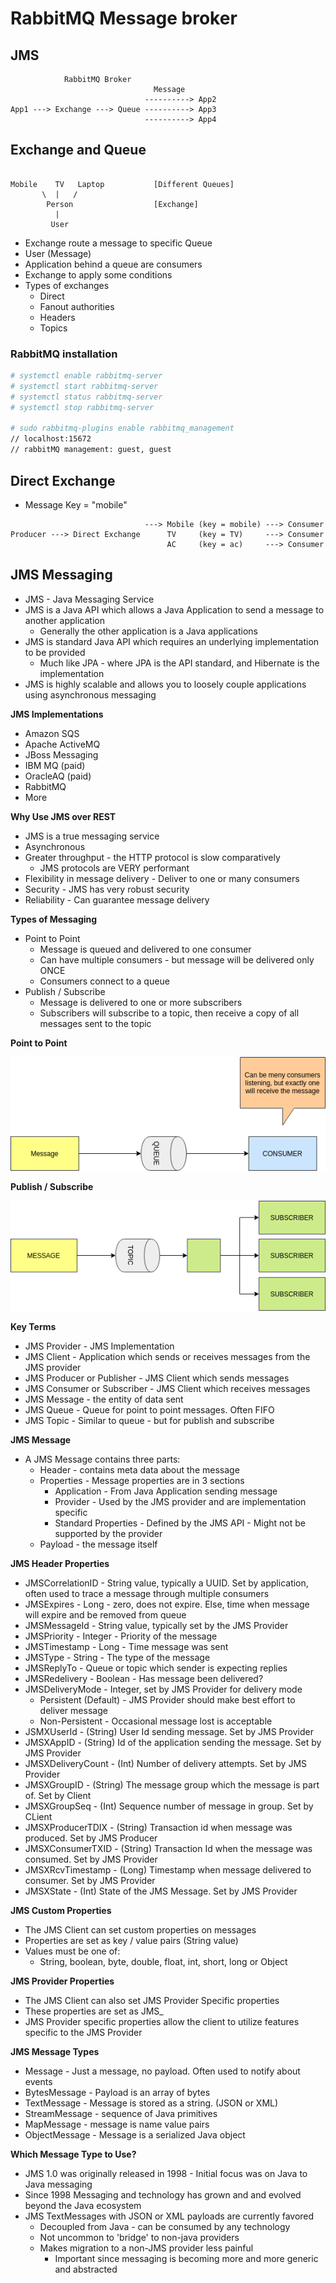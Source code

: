 # RabbitMQ Message broker

## JMS
```
            RabbitMQ Broker
                                Message
                              ----------> App2
App1 ---> Exchange ---> Queue ----------> App3
                              ----------> App4

```

## Exchange and Queue

```

Mobile    TV   Laptop           [Different Queues]
       \  |   /
        Person                  [Exchange]
          |
         User
```

- Exchange route a message to specific Queue
- User (Message)
- Application behind a queue are consumers
- Exchange to apply some conditions
- Types of exchanges
    - Direct
    - Fanout authorities
    - Headers
    - Topics

### RabbitMQ installation

```bash
# systemctl enable rabbitmq-server
# systemctl start rabbitmq-server
# systemctl status rabbitmq-server
# systemctl stop rabbitmq-server

# sudo rabbitmq-plugins enable rabbitmq_management
// localhost:15672
// rabbitMQ management: guest, guest
```

## Direct Exchange

- Message Key = "mobile"
```
                              ---> Mobile (key = mobile) ---> Consumer
Producer ---> Direct Exchange      TV     (key = TV)     ---> Consumer
                                   AC     (key = ac)     ---> Consumer

```

## JMS Messaging

- JMS - Java Messaging Service
- JMS is a Java API which allows a Java Application to send a message to another application
    - Generally the other application is a Java applications
- JMS is standard Java API which requires an underlying implementation to be provided
    - Much like JPA - where JPA is the API standard, and Hibernate is the implementation
- JMS is highly scalable and allows you to loosely couple applications using asynchronous messaging

**JMS Implementations**

- Amazon SQS
- Apache ActiveMQ
- JBoss Messaging
- IBM MQ (paid)
- OracleAQ (paid)
- RabbitMQ
- More

**Why Use JMS over REST**

- JMS is a true messaging service
- Asynchronous
- Greater throughput - the HTTP protocol is slow comparatively
    - JMS protocols are VERY performant
- Flexibility in message delivery - Deliver to one or many consumers
- Security - JMS has very robust security
- Reliability - Can guarantee message delivery

**Types of Messaging**

- Point to Point
    - Message is queued and delivered to one consumer
    - Can have multiple consumers - but message will be delivered only ONCE
    - Consumers connect to a queue
- Publish / Subscribe
    - Message is delivered to one or more subscribers
    - Subscribers will subscribe to a topic, then receive a copy of all messages sent to the topic

**Point to Point**

![Point to Point](images/point-to-point.png "Point to point")

**Publish / Subscribe**

![Publish / Subscribe](images/publish-subscribe.png "Publish / Subscribe")

**Key Terms**

- JMS Provider - JMS Implementation
- JMS Client - Application which sends or receives messages from the JMS provider
- JMS Producer or Publisher - JMS Client which sends messages
- JMS Consumer or Subscriber - JMS Client which receives messages
- JMS Message - the entity of data sent
- JMS Queue - Queue for point to point messages. Often FIFO
- JMS Topic - Similar to queue - but for publish and subscribe

**JMS Message**

- A JMS Message contains three parts:
    - Header - contains meta data about the message
    - Properties - Message properties are in 3 sections
        - Application - From Java Application sending message
        - Provider - Used by the JMS provider and are implementation specific
        - Standard Properties - Defined by the JMS API - Might not be supported by the provider
    - Payload - the message itself

**JMS Header Properties**

- JMSCorrelationID - String value, typically a UUID. Set by application, often used to trace a message through multiple consumers
- JMSExpires - Long - zero, does not expire. Else, time when message will expire and be removed from queue
- JMSMessageId - String value, typically set by the JMS Provider
- JMSPriority - Integer - Priority of the message
- JMSTimestamp - Long - Time message was sent
- JMSType - String - The type of the message
- JMSReplyTo - Queue or topic which sender is expecting replies
- JMSRedelivery - Boolean - Has message been delivered?
- JMSDeliveryMode - Integer, set by JMS Provider for delivery mode
    - Persistent (Default) - JMS Provider should make best effort to deliver message
    - Non-Persistent - Occasional message lost is acceptable
- JSMXUserId - (String) User Id sending message. Set by JMS Provider
- JMSXAppID - (String) Id of the application sending the message. Set by JMS Provider
- JMSXDeliveryCount - (Int) Number of delivery attempts. Set by JMS Provider
- JMSXGroupID - (String) The message group which the message is part of. Set by Client
- JMSXGroupSeq - (Int) Sequence number of message in group. Set by CLient
- JMSXProducerTDIX - (String) Transaction id when message was produced. Set by JMS Producer
- JMSXConsumerTXID - (String) Transaction Id when the message was consumed. Set by JMS Provider
- JMSXRcvTimestamp - (Long) Timestamp when message delivered to consumer. Set by JMS Provider
- JMSXState - (Int) State of the JMS Message. Set by JMS Provider

**JMS Custom Properties**

- The JMS Client can set custom properties on messages
- Properties are set as key / value pairs (String value)
- Values must be one of:
    - String, boolean, byte, double, float, int, short, long or Object

**JMS Provider Properties**

- The JMS Client can also set JMS Provider Specific properties
- These properties are set as JMS_<provider name>
- JMS Provider specific properties allow the client to utilize features specific to the JMS Provider

**JMS Message Types**

- Message - Just a message, no payload. Often used to notify about events
- BytesMessage - Payload is an array of bytes
- TextMessage - Message is stored as a string. (JSON or XML)
- StreamMessage - sequence of Java primitives
- MapMessage - message is name value pairs
- ObjectMessage - Message is a serialized Java object

**Which Message Type to Use?**

- JMS 1.0 was originally released in 1998 - Initial focus was on Java to Java messaging
- Since 1998 Messaging and technology has grown and and evolved beyond the Java ecosystem
- JMS TextMessages with JSON or XML payloads are currently favored
    - Decoupled from Java - can be consumed by any technology
    - Not uncommon to 'bridge' to non-java providers
    - Makes migration to a non-JMS provider less painful
        - Important since messaging is becoming more and more generic and abstracted




































